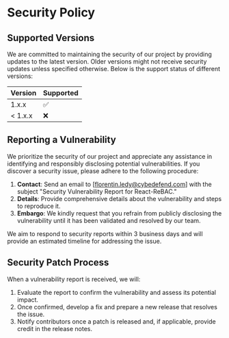 # Security Policy

## Supported Versions

We are committed to maintaining the security of our project by providing updates to the latest version. Older versions might not receive security updates unless specified otherwise. Below is the support status of different versions:

| Version | Supported          |
| ------- | ------------------ |
| 1.x.x   | :white_check_mark: |
| < 1.x.x | :x:                |

## Reporting a Vulnerability

We prioritize the security of our project and appreciate any assistance in identifying and responsibly disclosing potential vulnerabilities. If you discover a security issue, please adhere to the following procedure:

1. **Contact**: Send an email to [florentin.ledy@cybedefend.com] with the subject "Security Vulnerability Report for React-ReBAC."
2. **Details**: Provide comprehensive details about the vulnerability and steps to reproduce it.
3. **Embargo**: We kindly request that you refrain from publicly disclosing the vulnerability until it has been validated and resolved by our team.

We aim to respond to security reports within 3 business days and will provide an estimated timeline for addressing the issue.

## Security Patch Process

When a vulnerability report is received, we will:

1. Evaluate the report to confirm the vulnerability and assess its potential impact.
2. Once confirmed, develop a fix and prepare a new release that resolves the issue.
3. Notify contributors once a patch is released and, if applicable, provide credit in the release notes.
